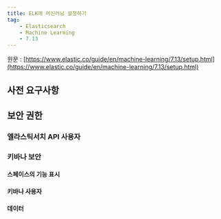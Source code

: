 ```yaml
---
title: ELK에 머신러닝 설정하기
tag:
    - Elasticsearch
    - Machine Learning
    - 7.13
---
```


원문 : [https://www.elastic.co/guide/en/machine-learning/7.13/setup.html](https://www.elastic.co/guide/en/machine-learning/7.13/setup.html)

## 사전 요구사항

## 보안 권한

### 엘라스틱서치 API 사용자

### 키바나 보안

#### 스페이스의 기능 표시

#### 키바나 사용자

#### 데이터 